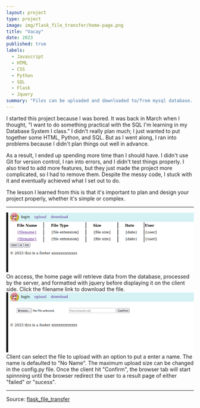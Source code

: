 ```yaml
---
layout: project
type: project
image: img/flask_file_transfer/home-page.png
title: "Vacay"
date: 2023
published: true
labels:
  - Javascript
  - HTML
  - CSS
  - Python
  - SQL
  - Flask
  - Jquery
summary: "Files can be uploaded and downloaded to/from mysql database. Upload size limits can be changed in the config.py file."
---
```

I started this project because I was bored. It was back in March when I thought, "I want to do something practical with the SQL I'm learning in my Database System I class." I didn't really plan much; I just wanted to put together some HTML, Python, and SQL. But as I went along, I ran into problems because I didn't plan things out well in advance.

As a result, I ended up spending more time than I should have. I didn't use Git for version control, I ran into errors, and I didn't test things properly. I also tried to add more features, but they just made the project more complicated, so I had to remove them. Despite the messy code, I stuck with it and eventually achieved what I set out to do.

The lesson I learned from this is that it's important to plan and design your project properly, whether it's simple or complex.
<hr> 

<img class="img-fluid" src="../img/flask_file_transfer/home_page.png">
On access, the home page will retrieve data from the database, processed by the server, and formatted with jquery before displaying it on the client side. Click the filename link to download the file. 


<img class="img-fluid" src="../img/flask_file_transfer/upload_page.png">
Client can select the file to upload with an option to put a enter a name. The name is defaulted to "No Name". The maximum upload size can be changed in the config.py file. Once the client hit "Confirm", the browser tab will start spinnning until the browser redirect the user to a result page of either "failed" or "sucess".   


<hr>
 
Source: <a href="https://github.com/jianleliu/flask_file_transfer/tree/main">flask_file_transfer</a>
